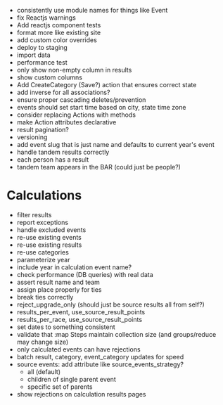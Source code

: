  * consistently use module names for things like Event
 * fix Reactjs warnings
 * Add reactjs component tests
 * format more like existing site
 * add custom color overrides
 * deploy to staging
 * import data
 * performance test
 * only show non-empty column in results
 * show custom columns
 * Add CreateCategory (Save?) action that ensures correct state
 * add inverse for all associations?
 * ensure proper cascading deletes/prevention
 * events should set start time based on city, state time zone
 * consider replacing Actions with methods
 * make Action attributes declarative
 * result pagination?
 * versioning
 * add event slug that is just name and defaults to current year's event
 * handle tandem results correctly
  * each person has a result
  * tandem team appears in the BAR (could just be people?)

 Calculations
 ============
 * filter results
 * report exceptions
 * handle excluded events
 * re-use existing events
 * re-use existing results
 * re-use categories
 * parameterize year
 * include year in calculation event name?
 * check performance (DB queries) with real data
 * assert result name and team
 * assign place properly for ties
 * break ties correctly
 * reject_upgrade_only (should just be source results all from self?)
 * results_per_event, use_source_result_points
 * results_per_race, use_source_result_points
 * set dates to something consistent
 * validate that :map Steps maintain collection size (and groups/reduce may change size)
 * only calculated events can have rejections
 * batch result, category, event_category updates for speed
 * source events: add attribute like source_events_strategy?
   * all (default)
   * children of single parent event
   * specific set of parents
 * show rejections on calculation results pages
